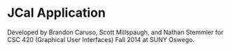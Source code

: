 JCal Application
=========================
Developed by Brandon Caruso, Scott Millspaugh, and Nathan Stemmler for CSC 420 (Graphical User Interfaces) Fall 2014 at SUNY Oswego.
